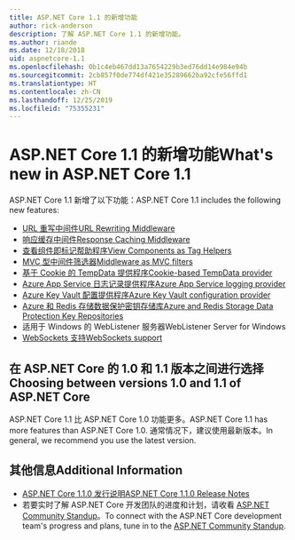 ```yaml
---
title: ASP.NET Core 1.1 的新增功能
author: rick-anderson
description: 了解 ASP.NET Core 1.1 的新增功能。
ms.author: riande
ms.date: 12/18/2018
uid: aspnetcore-1.1
ms.openlocfilehash: 0b1c4eb467dd13a7654229b3ed76dd14e984e94b
ms.sourcegitcommit: 2cb857f0de774df421e35289662ba92cfe56ffd1
ms.translationtype: HT
ms.contentlocale: zh-CN
ms.lasthandoff: 12/25/2019
ms.locfileid: "75355231"
---
```

# <a name="whats-new-in-aspnet-core-11"></a><span data-ttu-id="fbc09-103">ASP.NET Core 1.1 的新增功能</span><span class="sxs-lookup"><span data-stu-id="fbc09-103">What's new in ASP.NET Core 1.1</span></span>

<span data-ttu-id="fbc09-104">ASP.NET Core 1.1 新增了以下功能：</span><span class="sxs-lookup"><span data-stu-id="fbc09-104">ASP.NET Core 1.1 includes the following new features:</span></span>

- [<span data-ttu-id="fbc09-105">URL 重写中间件</span><span class="sxs-lookup"><span data-stu-id="fbc09-105">URL Rewriting Middleware</span></span>](xref:fundamentals/url-rewriting)
- [<span data-ttu-id="fbc09-106">响应缓存中间件</span><span class="sxs-lookup"><span data-stu-id="fbc09-106">Response Caching Middleware</span></span>](xref:performance/caching/middleware)
- [<span data-ttu-id="fbc09-107">查看组件即标记帮助程序</span><span class="sxs-lookup"><span data-stu-id="fbc09-107">View Components as Tag Helpers</span></span>](xref:mvc/views/view-components#invoking-a-view-component-as-a-tag-helper)
- [<span data-ttu-id="fbc09-108">MVC 型中间件筛选器</span><span class="sxs-lookup"><span data-stu-id="fbc09-108">Middleware as MVC filters</span></span>](xref:mvc/controllers/filters#using-middleware-in-the-filter-pipeline)
- [<span data-ttu-id="fbc09-109">基于 Cookie 的 TempData 提供程序</span><span class="sxs-lookup"><span data-stu-id="fbc09-109">Cookie-based TempData provider</span></span>](xref:fundamentals/app-state#tempdata)
- [<span data-ttu-id="fbc09-110">Azure App Service 日志记录提供程序</span><span class="sxs-lookup"><span data-stu-id="fbc09-110">Azure App Service logging provider</span></span>](xref:fundamentals/logging/index#azure-app-service-provider)
- [<span data-ttu-id="fbc09-111">Azure Key Vault 配置提供程序</span><span class="sxs-lookup"><span data-stu-id="fbc09-111">Azure Key Vault configuration provider</span></span>](xref:security/key-vault-configuration)
- [<span data-ttu-id="fbc09-112">Azure 和 Redis 存储数据保护密钥存储库</span><span class="sxs-lookup"><span data-stu-id="fbc09-112">Azure and Redis Storage Data Protection Key Repositories</span></span>](xref:security/data-protection/implementation/key-storage-providers)
- <span data-ttu-id="fbc09-113">适用于 Windows 的 WebListener 服务器</span><span class="sxs-lookup"><span data-stu-id="fbc09-113">WebListener Server for Windows</span></span>
- [<span data-ttu-id="fbc09-114">WebSockets 支持</span><span class="sxs-lookup"><span data-stu-id="fbc09-114">WebSockets support</span></span>](xref:fundamentals/websockets)

## <a name="choosing-between-versions-10-and-11-of-aspnet-core"></a><span data-ttu-id="fbc09-115">在 ASP.NET Core 的 1.0 和 1.1 版本之间进行选择</span><span class="sxs-lookup"><span data-stu-id="fbc09-115">Choosing between versions 1.0 and 1.1 of ASP.NET Core</span></span>

<span data-ttu-id="fbc09-116">ASP.NET Core 1.1 比 ASP.NET Core 1.0 功能更多。</span><span class="sxs-lookup"><span data-stu-id="fbc09-116">ASP.NET Core 1.1 has more features than ASP.NET Core 1.0.</span></span> <span data-ttu-id="fbc09-117">通常情况下，建议使用最新版本。</span><span class="sxs-lookup"><span data-stu-id="fbc09-117">In general, we recommend you use the latest version.</span></span>

## <a name="additional-information"></a><span data-ttu-id="fbc09-118">其他信息</span><span class="sxs-lookup"><span data-stu-id="fbc09-118">Additional Information</span></span>

- [<span data-ttu-id="fbc09-119">ASP.NET Core 1.1.0 发行说明</span><span class="sxs-lookup"><span data-stu-id="fbc09-119">ASP.NET Core 1.1.0 Release Notes</span></span>](https://github.com/aspnet/Home/releases/tag/1.1.0)
- <span data-ttu-id="fbc09-120">若要实时了解 ASP.NET Core 开发团队的进度和计划，请收看 [ASP.NET Community Standup](https://live.asp.net/)。</span><span class="sxs-lookup"><span data-stu-id="fbc09-120">To connect with the ASP.NET Core development team's progress and plans, tune in to the [ASP.NET Community Standup](https://live.asp.net/).</span></span>
